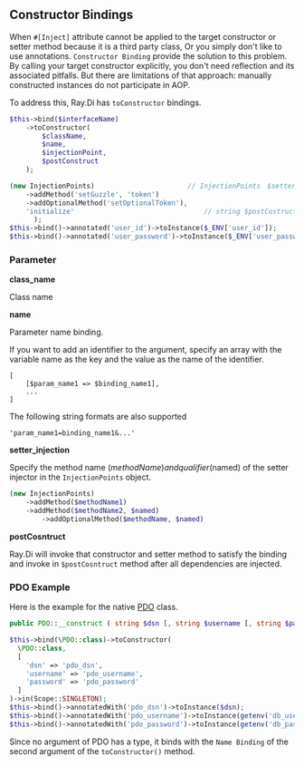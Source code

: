 ## Constructor Bindings

When `#[Inject]` attribute cannot be applied to the target constructor or setter method because it is a third party class, Or you simply don't like to use annotations. `Constructor Binding` provide the solution to this problem. By calling your target constructor explicitly, you don't need reflection and its associated pitfalls. But there are limitations of that approach: manually constructed instances do not participate in AOP.

To address this, Ray.Di has `toConstructor` bindings.


```php
$this->bind($interfaceName)
    ->toConstructor(
        $className,
        $name,
        $injectionPoint,
        $postConstruct
    );

(new InjectionPoints)                       // InjectionPoints　$setter_injection
    ->addMethod('setGuzzle', 'token')
    ->addOptionalMethod('setOptionalToken'),
    'initialize'                                // string $postCostruct
      );
$this->bind()->annotated('user_id')->toInstance($_ENV['user_id']);
$this->bind()->annotated('user_password')->toInstance($_ENV['user_password']);

```


### Parameter

**class_name**

Class name

**name**

Parameter name binding.

If you want to add an identifier to the argument, specify an array with the variable name as the key and the value as the name of the identifier.


```
[
	[$param_name1 => $binding_name1],
	...
]
```
The following string formats are also supported

`'param_name1=binding_name1&...'`

**setter_injection**

Specify the method name ($methodName) and qualifier ($named) of the setter injector in the `InjectionPoints` object.

```php
(new InjectionPoints)
	->addMethod($methodName1)
	->addMethod($methodName2, $named)
        ->addOptionalMethod($methodName, $named)
```

**postCosntruct**

Ray.Di will invoke that constructor and setter method to satisfy the binding and invoke in `$postCosntruct` method after all dependencies are injected.

### PDO Example

Here is the example for the native [PDO](http://php.net/manual/ja/pdo.construct.php) class.

```php
public PDO::__construct ( string $dsn [, string $username [, string $password [, array $options ]]] )
```

```php
$this->bind(\PDO::class)->toConstructor(
  \PDO::class,
  [
    'dsn' => 'pdo_dsn',
    'username' => 'pdo_username',
    'password' => 'pdo_password'
  ]
)->in(Scope::SINGLETON);
$this->bind()->annotatedWith('pdo_dsn')->toInstance($dsn);
$this->bind()->annotatedWith('pdo_username')->toInstance(getenv('db_user'));
$this->bind()->annotatedWith('pdo_password')->toInstance(getenv('db_password'));
```

Since no argument of PDO has a type, it binds with the `Name Binding` of the second argument of the `toConstructor()` method.
